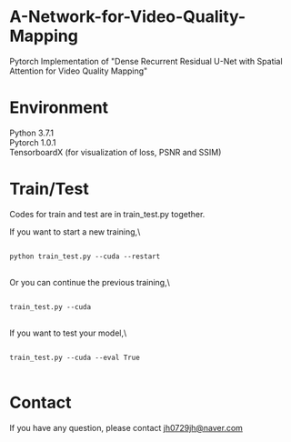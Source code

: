 # A-Network-for-Video-Quality-Mapping
Pytorch Implementation of "Dense Recurrent Residual U-Net with Spatial Attention for Video Quality Mapping"

# Environment
Python 3.7.1\
Pytorch 1.0.1\
TensorboardX (for visualization of loss, PSNR and SSIM)

# Train/Test
Codes for train and test are in train_test.py together.

If you want to start a new training,\
<pre>
<code>
python train_test.py --cuda --restart
</code>
</pre>

Or you can continue the previous training,\
<pre>
<code>
train_test.py --cuda
</code>
</pre>

If you want to test your model,\
<pre>
<code>
train_test.py --cuda --eval True
</code>
</pre>

# Contact
If you have any question, please contact jh0729jh@naver.com
